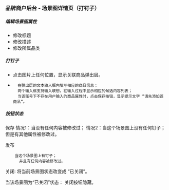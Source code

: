 ### 品牌商户后台 - 场景图详情页（打钉子）

##### 编辑场景图属性

+   修改标题
+   修改描述
+   修改所属品类


##### 打钉子

+   点击图片上任何位置，显示关联商品弹出层。
+   
		在弹出层的文本输入框内填写相应的商品信息；
		两个输入框支持输入联想，在输入过程中显示相应的候选内容列表；
		当该账号下不存在用户输入的商品属性时，点击保存按钮，显示提示文字 “请先添加该商品”。
		

##### 按钮状态

		
保存
		情况1：当没有任何内容被修改过；
		情况2：当这个场景图上没有任何钉子；
		      但是有其他属性被修改过。

发布

		当这个场景图上有钉子；
		  并且有任何内容被修改过。

关闭: 将当前场景图状态改变成 “已关闭”。


当该场景图为“已关闭”状态： 关闭按钮隐藏。
